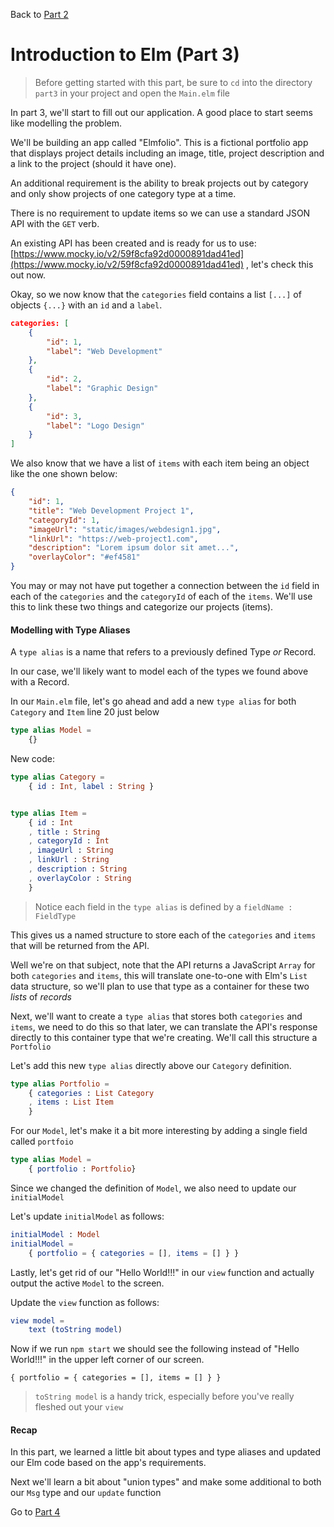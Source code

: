 
Back to [Part 2](../part2/README.md)

# Introduction to Elm (Part 3)

>Before getting started with this part, be sure to `cd` into the directory `part3` in your project and open the `Main.elm` file

In part 3, we'll start to fill out our application. A good place to start seems like modelling the problem. 

We'll be building an app called "Elmfolio". This is a fictional portfolio app that displays project details including
an image, title, project description and a link to the project (should it have one).

An additional requirement is the ability to break projects out by category and only show projects of one category type
at a time.

There is no requirement to update items so we can use a standard JSON API with the `GET` verb. 

An existing API has been created and is ready for us to use: [https://www.mocky.io/v2/59f8cfa92d0000891dad41ed](https://www.mocky.io/v2/59f8cfa92d0000891dad41ed)
, let's check this out now.

Okay, so we now know that the `categories` field contains a list `[...]` of objects `{...}` with an `id` and a `label`. 

```json
categories: [
    {
        "id": 1,
        "label": "Web Development"
    },
    {
        "id": 2,
        "label": "Graphic Design"
    },
    {
        "id": 3,
        "label": "Logo Design"
    }
]
```

We also know that we have a list of `items` with each item being an object like the one shown below:

```json
{
    "id": 1,
    "title": "Web Development Project 1",
    "categoryId": 1,
    "imageUrl": "static/images/webdesign1.jpg",
    "linkUrl": "https://web-project1.com",
    "description": "Lorem ipsum dolor sit amet...",
    "overlayColor": "#ef4581"
}
```

You may or may not have put together a connection between the `id` field in each of the `categories` and the `categoryId`
 of each of the `items`. We'll use this to link these two things and categorize our projects (items).
 

#### Modelling with Type Aliases

A `type alias` is a name that refers to a previously defined Type *or* Record. 

In our case, we'll likely want to model each of the types we found above with a Record.

In our `Main.elm` file, let's go ahead and add a new `type alias` for both `Category` and `Item` line 20
just below 
```elm
type alias Model = 
    {}
```

New code:

```elm
type alias Category =
    { id : Int, label : String }


type alias Item =
    { id : Int
    , title : String
    , categoryId : Int
    , imageUrl : String
    , linkUrl : String
    , description : String
    , overlayColor : String
    }
```

>Notice each field in the `type alias` is defined by a `fieldName : FieldType`

This gives us a named structure to store each of the `categories` and `items` that will be returned from the API. 

Well we're on that subject, note that the API returns a JavaScript `Array` for both `categories` and `items`, this will
translate one-to-one with Elm's `List` data structure, so we'll plan to use that type as a container for these two 
_lists_ of _records_

Next, we'll want to create a `type alias` that stores both `categories` and `items`, we need to do this so that later, 
we can translate the API's response directly to this container type that we're creating. We'll call this structure a `Portfolio`

Let's add this new `type alias` directly above our `Category` definition.

```elm
type alias Portfolio =
    { categories : List Category
    , items : List Item
    }
```

For our `Model`, let's make it a bit more interesting by adding a single field called `portfoio`

```elm
type alias Model =
    { portfolio : Portfolio}
```

Since we changed the definition of `Model`, we also need to update our `initialModel`

Let's update `initialModel` as follows:

```elm
initialModel : Model
initialModel =
    { portfolio = { categories = [], items = [] } }
```

Lastly, let's get rid of our "Hello World!!!" in our `view` function and actually output the active `Model` to the
screen.

Update the `view` function as follows:

```elm
view model =
    text (toString model)
```

Now if we run `npm start` we should see the following instead of "Hello World!!!" in the upper left corner of our screen.

`{ portfolio = { categories = [], items = [] } }`

>`toString model` is a handy trick, especially before you've really fleshed out your `view`

#### Recap
In this part, we learned a little bit about types and type aliases and updated our Elm code based on
the app's requirements. 

Next we'll learn a bit about "union types" and make some additional to both our `Msg` type and our `update` function 

Go to [Part 4](../part4/README.md)